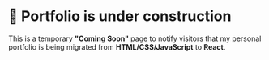 # 🚧 Portfolio is under construction

This is a temporary **"Coming Soon"** page to notify visitors that my personal portfolio is being migrated from **HTML/CSS/JavaScript** to **React**.
